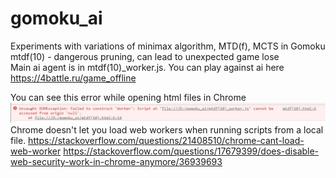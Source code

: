 # gomoku_ai
Experiments with variations of minimax algorithm, MTD(f), MCTS in Gomoku  <br>
mtdf(10) - dangerous pruning, can lead to unexpected game lose <br>
Main ai agent is in mtdf(10)_worker.js. You can play against ai here https://4battle.ru/game_offline

You can see this error while opening html files in Chrome <br>
![Alt text](./screenshots/1.JPG) <br>
Chrome doesn't let you load web workers when running scripts from a local file.
https://stackoverflow.com/questions/21408510/chrome-cant-load-web-worker
https://stackoverflow.com/questions/17679399/does-disable-web-security-work-in-chrome-anymore/36939693
